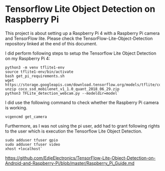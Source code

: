 # Tensorflow Lite Object Detection on Raspberry Pi

This project is about setting up a Raspberry Pi 4 with a Raspberry Pi camera and
TensorFlow lite. Please check the TensorFlow-Lite-Object-Detection repository linked at the end of this document.

I did perform following steps to setup the Tensorflow Lite Object Detection on my Raspberry Pi 4:

    python3 -m venv tflite1-env
    source tflite1-env/bin/activate
    bash get_pi_requirements.sh
    wget https://storage.googleapis.com/download.tensorflow.org/models/tflite/coco_ssd_mobilenet_v1_1.0_quant_2018_06_29.zip
    unzip coco_ssd_mobilenet_v1_1.0_quant_2018_06_29.zip
    python3 TFLite_detection_webcam.py --modeldir=model`

I did use the following command to check whether the Raspberry Pi camera is working.

    vcgencmd get_camera

Furthermore, as I was not using the pi user, add had to grant following rights to the user which is execution the Tensorflow Lite Object Detection.

    sudo adduser tfuser gpio
    sudo adduser tfuser video
    xhost +localhost`

https://github.com/EdjeElectronics/TensorFlow-Lite-Object-Detection-on-Android-and-Raspberry-Pi/blob/master/Raspberry_Pi_Guide.md
